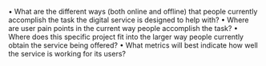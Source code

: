 •	What are the different ways (both online and offline) that people currently accomplish the task the digital service is designed to help with? 
•	Where are user pain points in the current way people accomplish the task? 
•	Where does this specific project fit into the larger way people currently obtain the service being offered?
•	What metrics will best indicate how well the service is working for its users?

